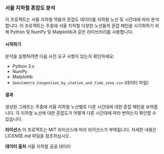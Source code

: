 ### 서울 지하철 혼잡도 분석

이 프로젝트는 서울 지하철 역들의 혼잡도 데이터를 지하철 노선 및 시간대에 따라 분석합니다. 이 프로젝트는 주중에 서울 지하철 다양한 노선들의 혼잡 패턴을 시각화하기 위해 Python 및 NumPy 및 Matplotlib과 같은 라이브러리를 사용합니다.

#### 시작하기

분석을 실행하려면 다음 사전 요구 사항이 있는지 확인하세요:

- Python 3.x
- NumPy
- Matplotlib
- `Seoulmetro_Congestion_by_station_and_time_zone.csv` (데이터 파일)

#### 결과
생성된 그래프는 주중에 서울 지하철 노선별로 다른 시간대에 대한 혼잡 패턴을 보여줍니다. 각 지하철 노선에 대한 혼잡도가 어떻게 다른 시간대에 따라 변하는지 확인할 수 있습니다.

**라이선스**
이 프로젝트는 MIT 라이선스에 따라 라이선스가 부여됩니다. 자세한 내용은 LICENSE.md 파일을 참조하십시오.

**데이터 출처**
서울 지하철 공공 데이터
